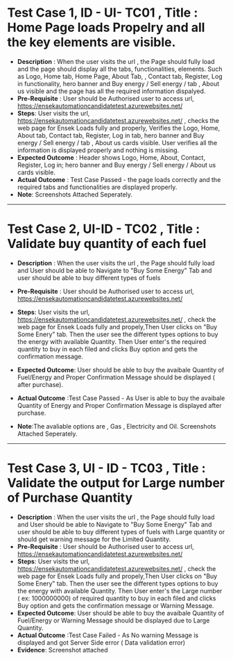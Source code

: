 # Test Case 1, ID - UI- TC01 , Title : Home Page loads Propelry and all the key elements are visible.
- **Description** :  When the user visits the url , the Page should fully load and the page should display all the tabs, functionalities, elements. Such as Logo, Home tab, Home Page, About Tab, , Contact tab, Register, Log in functionality, hero banner and Buy energy / Sell energy / tab , About us  visible and the page has all the required information dispalyed.
- **Pre-Requisite** : User should be Authorised user to access url, https://ensekautomationcandidatetest.azurewebsites.net/ 
- **Steps**: User visits the url, https://ensekautomationcandidatetest.azurewebsites.net/ , checks the web page for Ensek Loads fully and properly, Verifies the Logo, Home, About tab, Contact tab, Register, Log in tab,  hero banner and Buy energy / Sell energy /  tab , About us cards visible. User verifies all the information is displayed properly and nothing is missing.
- **Expected Outcome** : Header shows Logo, Home, About, Contact, Register, Log in; hero banner and Buy energy / Sell energy / About us cards visible.
- **Actual Outcome** : Test Case Passed - the page loads correctly and the required tabs and functionalities are displayed properly.
- **Note**: Screenshots Attached Seperately.

-------------------------------------------------------------------------------------------------------------------------------------------
# Test Case 2, UI-ID - TC02 , Title : Validate buy quantity of each fuel
- **Description** : When the user visits the url , the Page should fully load and User should be able to Navigate to "Buy Some Energy" Tab and user should be able to buy different types of fuels
- **Pre-Requisite** : User should be Authorised user to access url, https://ensekautomationcandidatetest.azurewebsites.net/ 
- **Steps**: User visits the url, https://ensekautomationcandidatetest.azurewebsites.net/  , check the web page for Ensek Loads fully and propely,Then User clicks on "Buy Some Enery" tab. Then the user see the different types options to buy the energy with available Quantity. Then User enter's the required quantity to buy in each filed and clicks Buy option and gets the confirmation message. 
- **Expected Outcome**: User should be able to buy the avaibale Quantity of Fuel/Energy and Proper Confirmation Message should be displayed ( after purchase).
- **Actual Outcome** :Test Case Passed - As User is able to buy the avaibale Quantity of Energy and Proper Confirmation Message is displayed after purchase.

- **Note**:The avaliable options are , Gas , Electricity and Oil.  Screenshots Attached Seperately.

-------------------------------------------------------------------------------------------------------------------------------------------
# Test Case 3, UI - ID - TC03 , Title : Validate the output for Large number of Purchase Quantity
- **Description** : When the user visits the url , the Page should fully load and User should be able to Navigate to "Buy Some Energy" Tab and user should be able to buy different types of fuels with Large quantity or should get warning message for the Limited Quantity.
- **Pre-Requisite** : User should be Authorised user to access url, https://ensekautomationcandidatetest.azurewebsites.net/ 
- **Steps**: User visits the url, https://ensekautomationcandidatetest.azurewebsites.net/  , check the web page for Ensek Loads fully and propely,Then User clicks on "Buy Some Enery" tab. Then the user see the different types options to buy the energy with available Quantity. Then User enter's the Large number ( ex: 1000000000) of required quantity to buy in each filed and clicks Buy option and gets the confirmation message or Warning Message.
- **Expected Outcome**: User should be able to buy the avaibale Quantity of Fuel/Energy or Warning Message should be displayed due to Large Quantity.
- **Actual Outcome** :Test Case Failed - As No warning Message is displayed and got Server Side error ( Data validation error)
- **Evidence**: Screenshot attached


